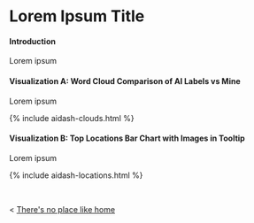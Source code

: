 
# Lorem Ipsum Title

#### Introduction

Lorem ipsum


#### Visualization A: Word Cloud Comparison of AI Labels vs Mine

Lorem ipsum

  {% include aidash-clouds.html %}
  
  
#### Visualization B: Top Locations Bar Chart with Images in Tooltip

Lorem ipsum

  {% include aidash-locations.html %}



  &nbsp; &nbsp; &nbsp; &nbsp;
  

< [There's no place like home](./index.md)
